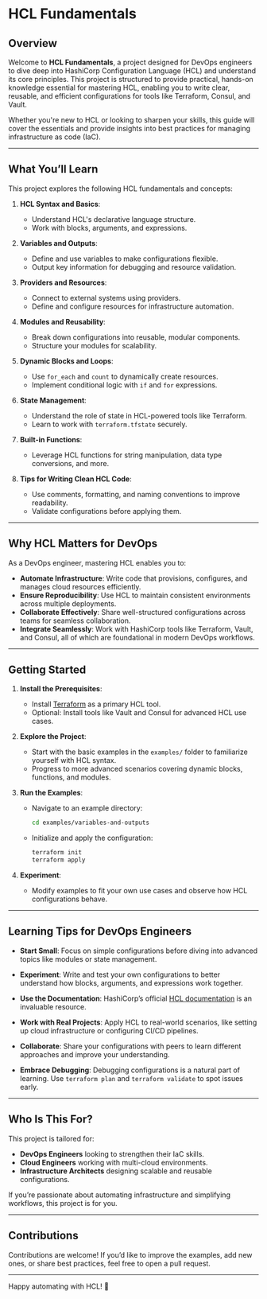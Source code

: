 # HCL Fundamentals

## Overview

Welcome to **HCL Fundamentals**, a project designed for DevOps engineers to dive deep into HashiCorp Configuration 
Language (HCL) and understand its core principles. This project is structured to provide practical, hands-on knowledge 
essential for mastering HCL, enabling you to write clear, reusable, and efficient configurations for tools like 
Terraform, Consul, and Vault.

Whether you're new to HCL or looking to sharpen your skills, this guide will cover the essentials and provide 
insights into best practices for managing infrastructure as code (IaC).

---

## What You’ll Learn

This project explores the following HCL fundamentals and concepts:

1. **HCL Syntax and Basics**:
   - Understand HCL's declarative language structure.
   - Work with blocks, arguments, and expressions.
   
2. **Variables and Outputs**:
   - Define and use variables to make configurations flexible.
   - Output key information for debugging and resource validation.

3. **Providers and Resources**:
   - Connect to external systems using providers.
   - Define and configure resources for infrastructure automation.

4. **Modules and Reusability**:
   - Break down configurations into reusable, modular components.
   - Structure your modules for scalability.

5. **Dynamic Blocks and Loops**:
   - Use `for_each` and `count` to dynamically create resources.
   - Implement conditional logic with `if` and `for` expressions.

6. **State Management**:
   - Understand the role of state in HCL-powered tools like Terraform.
   - Learn to work with `terraform.tfstate` securely.

7. **Built-in Functions**:
   - Leverage HCL functions for string manipulation, data type conversions, and more.

8. **Tips for Writing Clean HCL Code**:
   - Use comments, formatting, and naming conventions to improve readability.
   - Validate configurations before applying them.

---

## Why HCL Matters for DevOps

As a DevOps engineer, mastering HCL enables you to:

- **Automate Infrastructure**: Write code that provisions, configures, and manages cloud resources efficiently.
- **Ensure Reproducibility**: Use HCL to maintain consistent environments across multiple deployments.
- **Collaborate Effectively**: Share well-structured configurations across teams for seamless collaboration.
- **Integrate Seamlessly**: Work with HashiCorp tools like Terraform, Vault, and Consul, all of which are foundational in modern DevOps workflows.

---

## Getting Started

1. **Install the Prerequisites**:
   - Install [Terraform](https://www.terraform.io/downloads.html) as a primary HCL tool.
   - Optional: Install tools like Vault and Consul for advanced HCL use cases.

2. **Explore the Project**:
   - Start with the basic examples in the `examples/` folder to familiarize yourself with HCL syntax.
   - Progress to more advanced scenarios covering dynamic blocks, functions, and modules.

3. **Run the Examples**:
   - Navigate to an example directory:
     ```bash
     cd examples/variables-and-outputs
     ```
   - Initialize and apply the configuration:
     ```bash
     terraform init
     terraform apply
     ```

4. **Experiment**:
   - Modify examples to fit your own use cases and observe how HCL configurations behave.

---

## Learning Tips for DevOps Engineers

- **Start Small**:
  Focus on simple configurations before diving into advanced topics like modules or state management.

- **Experiment**:
  Write and test your own configurations to better understand how blocks, arguments, and expressions work together.

- **Use the Documentation**:
  HashiCorp’s official [HCL documentation](https://www.terraform.io/docs/language/index.html) is an invaluable resource.

- **Work with Real Projects**:
  Apply HCL to real-world scenarios, like setting up cloud infrastructure or configuring CI/CD pipelines.

- **Collaborate**:
  Share your configurations with peers to learn different approaches and improve your understanding.

- **Embrace Debugging**:
  Debugging configurations is a natural part of learning. Use `terraform plan` and `terraform validate` to spot issues early.

---

## Who Is This For?

This project is tailored for:

- **DevOps Engineers** looking to strengthen their IaC skills.
- **Cloud Engineers** working with multi-cloud environments.
- **Infrastructure Architects** designing scalable and reusable configurations.

If you’re passionate about automating infrastructure and simplifying workflows, this project is for you.

---

## Contributions

Contributions are welcome! If you’d like to improve the examples, add new ones, or share best practices, feel free to open a pull request.

---

Happy automating with HCL! 🚀
